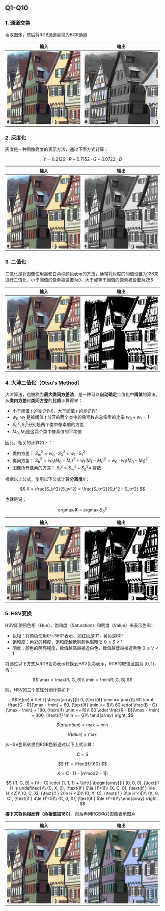 ## Q1-Q10
### 1. 通道交换

读取图像，然后将RGB通道替换为BGR通道

|   输入   |   输出    | 
| ---- | ---- |
|   ![](./q_1/kodim08.png)   |   ![](./q_1/output/answer.png)   | 

### 2. 灰度化
灰度是一种图像亮度的表示方法，通过下面方式计算：

$$
Y = 0.2126 \cdot R + 0.7152 \cdot G + 0.0722 \cdot B
$$

|   输入   |   输出    | 
| ---- | ---- |
|   ![](./q_1/kodim08.png)   |   ![](./q_2/output/answer.png)   | 


### 3. 二值化
二值化是将图像使用黑和白两种颜色表示的方法，通常将灰度的阈值设置为128来进行二值化。小于阈值的像素被设置为0，大于或等于阈值的像素被设置为255

|   输入   |   输出    | 
| ---- | ---- |
|   ![](./q_1/kodim08.png)   |   ![](./q_3/output/answer.png)   | 

### 4. 大津二值化（Otsu's Method）
大津算法，也被称为**最大类间方差法**，是一种可以**自动确定**二值化中**阈值**的算法。从**类内方差**和**类间方差**的**比值**计算得来：
- 小于阈值 $t$ 的类记作0，大于阈值 $t$ 的类记作1
- $w_0, w_1$ 是被阈值 $t$ 分开的两个类中的像素数占总像素的比率  $w_0+w_1 = 1$
- $S_0^2, S_1^2$分别是两个类中像素值的方差
- $M_0, M_1$是这两个类中像素值的平均值

因此，相关的计算如下：
- 类内方差： $S_w^2 = w_0 \cdot S_0^2 + w_1\cdot S_1^2$
- 类间方差： $S_b^2 = w_0(M_0 - M_t)^2 + w_1(M_1 - M_t)^2 = w_0\cdot w_1(M_0 - M_1)^2$
- 图像所有像素的方差： $S_t^2 = S_w^2 + S_b^2=$  常数

根据以上公式，使用以下公式计算**分离度**$X$：

$$
X = \frac{S_b^2}{S_w^2} = \frac{S_b^2}{S_t^2 - S_b^2}
$$

也就是说：

$$
\mathop{\arg\max}_{t} \mathbf X = \mathop{\arg\max}_t S_b^2
$$

|   输入   |   输出    | 
| ---- | ---- |
|   ![](./q_1/kodim08.png)   |   ![](./q_4/output/answer.png)   | 

### 5. HSV变换
HSV即使用色相（Hue）、饱和度（Saturation）和明度（Value）来表示色彩：
- 色相：将颜色使用0°~360°表示，如红色是0°，黄色是60°
- 饱和度：色彩的纯度，饱和度越低则颜色越暗淡 $0\le S <1$
- 明度：颜色的明亮程度，数值越高越接近白色，数值越低越接近黑色 $0\le V < 1$
  
将通过以下方式从RGB色彩表示转换到HSV色彩表示，RGB的取值范围为 $[0, 1]$，令：

$$
\max = \max(R, G, B)\\
\min = \min(R, G, B) 
$$

则，HSV的三个属性分别计算如下：

$$
H(ue) = \left\{ \begin{array}{l}
0, (\text{if} \min == \max)\\
60 \cdot \frac{G - R}{\max - \min} + 60,  (\text{if} \min == B)\\
60 \cdot \frac{B - G}{\max - \min} + 180,  (\text{if} \min == R)\\
60 \cdot \frac{R - B}{\max - \min} + 300,  (\text{if} \min == G)\\
\end{array} \right. 
$$

$$
S(aturation)=\max - \min
$$

$$
V(alue) = \max
$$

从HSV色彩转换到RGB色彩通过以下上式计算：

$$
C = S 
$$

$$
H' = \frac{H}{60}
$$

$$
X = C\cdot (1 - |H' \text{mod} 2 - 1|)
$$

$$
(R, G, B) = (V - C) \cdot (1, 1, 1) + \left\{ \begin{array}{l}
(0, 0, 0), (\text{if H is undefined})\\
(C, X, 0), (\text{if } 0\le H'<1)\\
(X, C, 0), (\text{if } 1\le H'<2)\\
(0, C, X), (\text{if } 2\le H'<3)\\
(0, X, C), (\text{if } 3\le H'<4)\\
(X, 0, C), (\text{if } 4\le H'<5)\\
(C, 0, X), (\text{if } 5\le H'<6)\\
\end{array} \right.
$$

**接下来将色相反转（色相值加180）**，然后再用RGB色彩图像表示图片

|   输入   |   输出    | 
| ---- | ---- |
|   ![](./q_1/kodim08.png)   |   ![](./q_5/output/answer.png)   | 

